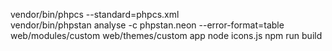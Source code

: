 vendor/bin/phpcs --standard=phpcs.xml  
vendor/bin/phpstan analyse -c phpstan.neon --error-format=table web/modules/custom web/themes/custom app
node icons.js
npm run build
